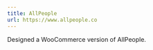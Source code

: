 ```yaml
---
title: AllPeople
url: https://www.allpeople.co
---
```


Designed a WooCommerce version of AllPeople.